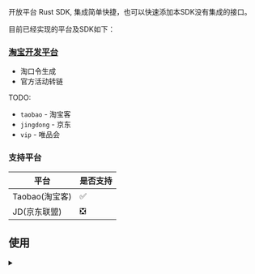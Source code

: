 开放平台 Rust SDK, 集成简单快捷，也可以快速添加本SDK没有集成的接口。

目前已经实现的平台及SDK如下：

 ### [淘宝开发平台](http://open.taobao.com/)
  * 淘口令生成
  * 官方活动转链
 
TODO:

*   ```taobao``` - 淘宝客
*   ```jingdong``` - 京东
*   ```vip``` - 唯品会

### 支持平台

| 平台                                                 | 是否支持 |
|----------------------------------------------------|------|
| Taobao(淘宝客)                                        | ✅    |
| JD(京东联盟)                                           | ❎    |  

## 使用
<details>
<summary>
</summary>
```toml
[dependencies]

# The core APIs
union_sdk = { version = "0.1.0"}

```
</details>

## 文档

## 示例

### 淘宝开放平台

```rust

use dotenv::dotenv;
use std::env;
use union_sdk::taobaosdk::{SDKClient, TaobaoTbkTpwdCreateRequest};
// cargo run --package union_sdk --bin demo
#[tokio::main]
async fn main() {
    dotenv().ok();

    let app_key = env::var("APP_KEY").unwrap();
    let app_secret = env::var("APP_SECRET").unwrap();

    let tkl_url=env::var("TKL_URL").unwrap();
    // https://open.taobao.com/api.htm?docId=31127&docType=2
    let arg=TaobaoTbkTpwdCreateRequest::new(tkl_url.as_str());
    let result_instance = SDKClient::new(app_key.as_str(), app_secret.as_str(), "")
        .send_request(arg)
        .await
        .unwrap();
    println!("{}", result_instance);
}


```

## 未来

我们将逐步完善相应的API
1. 首先非常欢迎和感谢对本项目发起 `Pull Request` 的热心小伙伴们。
1. **特别提示：请务必在 `develop` 分支提交 `PR`，`release` 分支目前仅是正式版的代码，即发布正式版本后才会从 `develop` 分支进行合并。**
1. 本项目代码风格为使用2个空格代表一个Tab，因此在提交代码时请注意一下，否则很容易在IDE格式化代码后与原代码产生大量diff，这样会给其他人阅读代码带来极大的困扰。
1. **提交代码前，请检查代码是否已经格式化，并且保证新增加或者修改的方法都有完整的参数说明，而pub方法必须拥有相应的单元测试并通过测试。**

## 开发

To setup the development envrionment run `cargo run`.

## 贡献者

	白菜林

## Getting help

联盟SDK是个人项目。
我希望这个项目会变得越来越可爱。许多实用的其他函数将
将在将来添加。我希望你能积极帮助这个项目成长并提出建议。
我相信未来会越来越好。


#### License

<sup>
Licensed under either of <a href="LICENSE">Apache License, Version
2.0</a> or <a href="LICENSE-MIT">MIT license</a> at your option.
</sup>